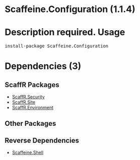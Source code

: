 ﻿Scaffeine.Configuration (1.1.4)
======
Description required.
Usage
======
<pre>install-package Scaffeine.Configuration</pre>
Dependencies (3)
=====

ScaffR Packages
------
* [ScaffR.Security](https://github.com/wcpro/ScaffR/tree/master/src/ScaffR.Security)
* [ScaffR.Site](https://github.com/wcpro/ScaffR/tree/master/src/ScaffR.Site)
* [ScaffR.Environment](https://github.com/wcpro/ScaffR/tree/master/src/ScaffR.Environment)

Other Packages
------

Reverse Dependencies
-----
* [Scaffeine.Shell](https://github.com/wcpro/scaffeine/tree/master/src/Scaffeine.Shell)
